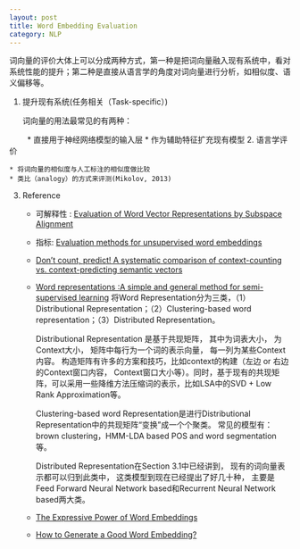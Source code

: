 ```yaml
---
layout: post
title: Word Embedding Evaluation
category: NLP
---
```

词向量的评价大体上可以分成两种方式，第一种是把词向量融入现有系统中，看对系统性能的提升；第二种是直接从语言学的角度对词向量进行分析，如相似度、语义偏移等。
1. 提升现有系统(任务相关（Task-specific）)

	词向量的用法最常见的有两种：
	
　　	 * 直接用于神经网络模型的输入层
	 * 作为辅助特征扩充现有模型
2. 语言学评价

	* 将词向量的相似度与人工标注的相似度做比较
	* 类比（analogy）的方式来评测(Mikolov, 2013)
3. Reference

	* 可解释性 : [Evaluation of Word Vector Representations by Subspace Alignment](http://www.cs.cmu.edu/~ytsvetko/papers/qvec.pdf)
	* 指标: [Evaluation methods for unsupervised word embeddings](http://aclweb.org/anthology//D/D15/D15-1036.pdf)
	* [Don’t count, predict! A systematic comparison of context-counting vs. context-predicting semantic vectors](http://clic.cimec.unitn.it/marco/publications/acl2014/baroni-etal-countpredict-acl2014.pdf)
	* [Word representations :A simple and general method for semi-supervised learning](http://people.cs.pitt.edu/~huynv/research/deep-nets/Word%20representations%20a%20simple%20and%20general%20method%20for%20semi-supervised%20learning.pdf)
		将Word Representation分为三类，（1）Distributional Representation；（2）Clustering-based word representation；（3）Distributed Representation。

		Distributional Representation 是基于共现矩阵， 其中为词表大小， 为Context大小， 矩阵中每行为一个词的表示向量， 每一列为某些Context内容。 构造矩阵有许多的方案和技巧，比如context的构建（左边 or 右边的Context窗口内容， Context窗口大小等）。同时，基于现有的共现矩阵，可以采用一些降维方法压缩词的表示，比如LSA中的SVD + Low Rank Approximation等。

		Clustering-based word Representation是进行Distributional Representation中的共现矩阵“变换”成一个个聚类。 常见的模型有：brown clustering，HMM-LDA based POS and word segmentation等。

		Distributed Representation在Section 3.1中已经讲到， 现有的词向量表示都可以归到此类中， 这类模型到现在已经提出了好几十种， 主要是Feed Forward Neural Network based和Recurrent Neural Network based两大类。
	* [The Expressive Power of Word Embeddings](https://arxiv.org/pdf/1301.3226.pdf)
	* [How to Generate a Good Word Embedding?](https://arxiv.org/pdf/1507.05523.pdf)